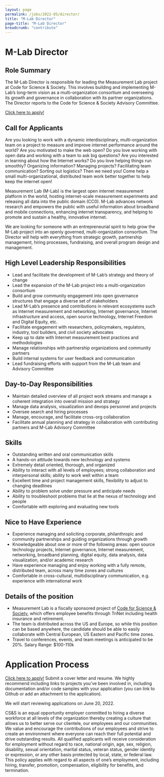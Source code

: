 ```yaml
---
layout: page
permalink: /jobs/2022-05/director/
title: "M-Lab Director"
page-title: "M-Lab Director"
breadcrumb: "contribute"
---
```


# M-Lab Director 

## Role Summary
The M-Lab Director is responsible for leading the Measurement Lab project at Code for Science & Society. This involves building and implementing M-Lab’s long-term vision as a multi-organization consortium and overseeing its growth and governance in collaboration with its partner organizations. The Director reports to the Code for Science & Society Advisory Committee.

[Click here to apply!](https://airtable.com/shrMs0x8w15BQhXAy)

## Call for Applicants

Are you looking to work with a dynamic interdisciplinary, multi-organization team on a project to measure and improve internet performance around the world? Are you motivated to make the web open? Do you love working with open data and working with a team to ask big questions? Are you interested in learning about how the Internet works? Do you love helping things run smoothly? Organizing information? Managing projects? Facilitating team communication? Sorting out logistics? Then we need you! Come help a small multi-organizational, distributed team work better together to help keep the internet open!

Measurement Lab (M-Lab) is the largest open internet measurement platform in the world, hosting internet-scale measurement experiments and releasing all data into the public domain (CC0). M-Lab advances network research and empowers the public with useful information about broadband and mobile connections, enhancing internet transparency, and helping to promote and sustain a healthy, innovative internet. 

We are looking for someone with an entrepreneurial spirit to help grow the M-Lab project into an openly governed, multi-organization consortium. The Director will help with everything from strategic growth, partnership management, hiring processes, fundraising, and overall program design and management.

## High Level Leadership Responsibilities 
* Lead and facilitate the development of M-Lab’s strategy and theory of change
* Lead the expansion of the M-Lab project into a multi-organization consortium
* Build and grow community engagement into open governance structures that engage a diverse set of stakeholders
* Lead M-Lab’s presence and contributions in relevant ecosystems such as Internet measurement and networking, Internet governance, Internet infrastructure and access, open source technology, Internet Freedom and Digital Equity, etc.
* Facilitate engagement with researchers, policymakers, regulators, industry, tool builders, and civil society advocates
* Keep up to date with Internet measurement best practices and methodologies
* Manage relationships with partnership organizations and community partners
* Build internal systems for user feedback and communication
* Lead fundraising efforts with support from the M-Lab team and Advisory Committee

## Day-to-Day Responsibilities 
* Maintain detailed overview of all project work streams and manage a coherent integration into overall mission and strategy
* Manage data analysis, visualization and devops personnel and projects
* Oversee search and hiring processes
* Manage, encourage, and facilitate cross-org collaboration
* Facilitate annual planning and strategy in collaboration with contributing partners and M-Lab Advisory Committee

## Skills
* Outstanding written and oral communication skills
* A hands-on attitude towards new technology and systems
* Extremely detail­ oriented, thorough, and organized
* Ability to interact with all levels of employees; strong collaboration and interpersonal skills; ability to work well within a team
* Excellent time and project management skills, flexibility to adjust to changing deadlines
* Ability to problem solve under pressure and anticipate needs
* Ability to troubleshoot problems that lie at the nexus of technology and people
* Comfortable with exploring and evaluating new tools


## Nice to Have Experience 
* Experience managing and soliciting corporate, philanthropic and community partnerships and guiding organizations through growth  
* Knowledgeable about one or more of the following areas: open source technology projects, Internet governance, Internet measurement, networking, broadband planning, digital equity, data analysis, data visualization, and/or academic research
* Have experience managing and enjoy working with a fully remote, distributed team, across many time zones and cultures
* Comfortable in cross-cultural, multidisciplinary communication, e.g. experience with international work


## Details of the position
* Measurement Lab is a fiscally sponsored project of [Code for Science & Society](https://codeforsociety.org), which offers employee benefits through TriNet including health insurance and retirement.
* The team is distributed across the US and Europe, so while this position can be based anywhere, the candidate should be able to easily collaborate with Central European, US Eastern and Pacific time zones.
* Travel to conferences, events, and team meetings is anticipated to be 20%.
Salary Range: $100-110k

# Application Process
[Click here to apply!](https://airtable.com/shrMs0x8w15BQhXAy)
Submit a cover letter and resume. We highly recommend including links to projects you’ve been involved in, including documentation and/or code samples with your application (you can link to Github or add an attachment to the application). 

We will start reviewing applications on June 20, 2022. 

CS&S is an equal opportunity employer committed to hiring a diverse workforce at all levels of the organization thereby creating a culture that allows us to better serve our clientele, our employees and our communities. We value and encourage the contributions of our employees and strive to create an environment where everyone can reach their full potential and drive outstanding results. All qualified applicants will receive consideration for employment without regard to race, national origin, age, sex, religion, disability, sexual orientation, marital status, veteran status, gender identity or expression, or any other basis protected by local, state, or federal law. This policy applies with regard to all aspects of one’s employment, including hiring, transfer, promotion, compensation, eligibility for benefits, and termination.






